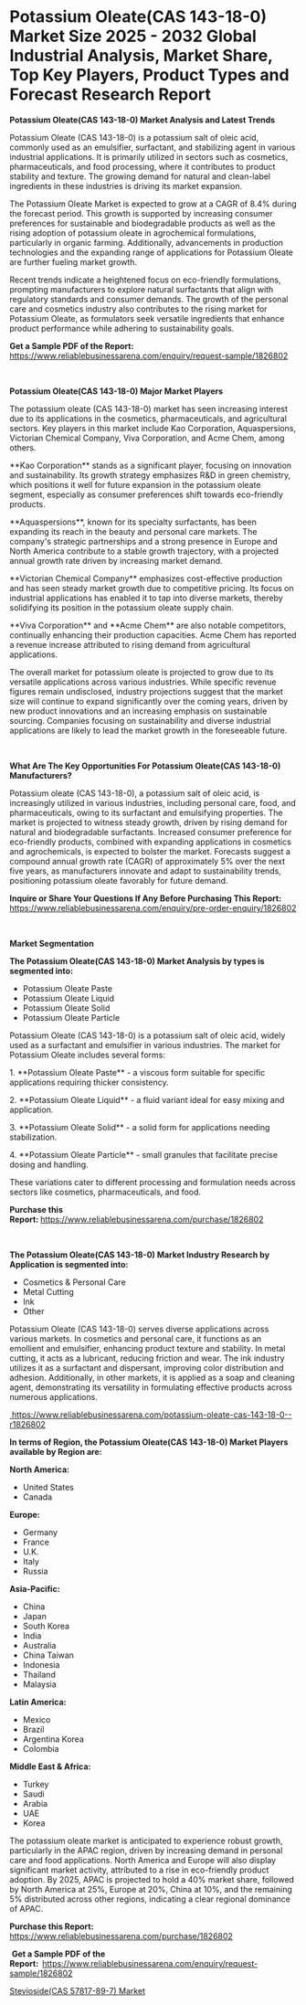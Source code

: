 <p><h1>Potassium Oleate(CAS 143-18-0) Market Size 2025 - 2032 Global Industrial Analysis, Market Share, Top Key Players, Product Types and Forecast Research Report</h1></p><p><strong>Potassium Oleate(CAS 143-18-0) Market Analysis and Latest Trends</strong></p>
<p><p>Potassium Oleate (CAS 143-18-0) is a potassium salt of oleic acid, commonly used as an emulsifier, surfactant, and stabilizing agent in various industrial applications. It is primarily utilized in sectors such as cosmetics, pharmaceuticals, and food processing, where it contributes to product stability and texture. The growing demand for natural and clean-label ingredients in these industries is driving its market expansion.</p><p>The Potassium Oleate Market is expected to grow at a CAGR of 8.4% during the forecast period. This growth is supported by increasing consumer preferences for sustainable and biodegradable products as well as the rising adoption of potassium oleate in agrochemical formulations, particularly in organic farming. Additionally, advancements in production technologies and the expanding range of applications for Potassium Oleate are further fueling market growth. </p><p>Recent trends indicate a heightened focus on eco-friendly formulations, prompting manufacturers to explore natural surfactants that align with regulatory standards and consumer demands. The growth of the personal care and cosmetics industry also contributes to the rising market for Potassium Oleate, as formulators seek versatile ingredients that enhance product performance while adhering to sustainability goals.</p></p>
<p><strong>Get a Sample PDF of the Report:&nbsp;</strong> <a href="https://www.reliablebusinessarena.com/enquiry/request-sample/1826802?utm_campaign=1871&utm_medium=2&utm_source=Github&utm_content=ia&utm_term=03042025&utm_id=potassium-oleatecas-143-18-0">https://www.reliablebusinessarena.com/enquiry/request-sample/1826802</a></p>
<p>&nbsp;</p>
<p><strong>Potassium Oleate(CAS 143-18-0) Major Market Players</strong></p>
<p><p>The potassium oleate (CAS 143-18-0) market has seen increasing interest due to its applications in the cosmetics, pharmaceuticals, and agricultural sectors. Key players in this market include Kao Corporation, Aquaspersions, Victorian Chemical Company, Viva Corporation, and Acme Chem, among others. </p><p>**Kao Corporation** stands as a significant player, focusing on innovation and sustainability. Its growth strategy emphasizes R&D in green chemistry, which positions it well for future expansion in the potassium oleate segment, especially as consumer preferences shift towards eco-friendly products.</p><p>**Aquaspersions**, known for its specialty surfactants, has been expanding its reach in the beauty and personal care markets. The company's strategic partnerships and a strong presence in Europe and North America contribute to a stable growth trajectory, with a projected annual growth rate driven by increasing market demand.</p><p>**Victorian Chemical Company** emphasizes cost-effective production and has seen steady market growth due to competitive pricing. Its focus on industrial applications has enabled it to tap into diverse markets, thereby solidifying its position in the potassium oleate supply chain.</p><p>**Viva Corporation** and **Acme Chem** are also notable competitors, continually enhancing their production capacities. Acme Chem has reported a revenue increase attributed to rising demand from agricultural applications.</p><p>The overall market for potassium oleate is projected to grow due to its versatile applications across various industries. While specific revenue figures remain undisclosed, industry projections suggest that the market size will continue to expand significantly over the coming years, driven by new product innovations and an increasing emphasis on sustainable sourcing. Companies focusing on sustainability and diverse industrial applications are likely to lead the market growth in the foreseeable future.</p></p>
<p>&nbsp;</p>
<p><strong>What Are The Key Opportunities For Potassium Oleate(CAS 143-18-0) Manufacturers?</strong></p>
<p><p>Potassium oleate (CAS 143-18-0), a potassium salt of oleic acid, is increasingly utilized in various industries, including personal care, food, and pharmaceuticals, owing to its surfactant and emulsifying properties. The market is projected to witness steady growth, driven by rising demand for natural and biodegradable surfactants. Increased consumer preference for eco-friendly products, combined with expanding applications in cosmetics and agrochemicals, is expected to bolster the market. Forecasts suggest a compound annual growth rate (CAGR) of approximately 5% over the next five years, as manufacturers innovate and adapt to sustainability trends, positioning potassium oleate favorably for future demand.</p></p>
<p><strong>Inquire or Share Your Questions If Any Before Purchasing This Report:</strong> <a href="https://www.reliablebusinessarena.com/enquiry/pre-order-enquiry/1826802?utm_campaign=1871&utm_medium=2&utm_source=Github&utm_content=ia&utm_term=03042025&utm_id=potassium-oleatecas-143-18-0">https://www.reliablebusinessarena.com/enquiry/pre-order-enquiry/1826802</a></p>
<p>&nbsp;</p>
<p><strong>Market Segmentation</strong></p>
<p><strong>The Potassium Oleate(CAS 143-18-0) Market Analysis by types is segmented into:</strong></p>
<p><ul><li>Potassium Oleate Paste</li><li>Potassium Oleate Liquid</li><li>Potassium Oleate Solid</li><li>Potassium Oleate Particle</li></ul></p>
<p><p>Potassium Oleate (CAS 143-18-0) is a potassium salt of oleic acid, widely used as a surfactant and emulsifier in various industries. The market for Potassium Oleate includes several forms: </p><p>1. **Potassium Oleate Paste** - a viscous form suitable for specific applications requiring thicker consistency.</p><p>2. **Potassium Oleate Liquid** - a fluid variant ideal for easy mixing and application.</p><p>3. **Potassium Oleate Solid** - a solid form for applications needing stabilization.</p><p>4. **Potassium Oleate Particle** - small granules that facilitate precise dosing and handling. </p><p>These variations cater to different processing and formulation needs across sectors like cosmetics, pharmaceuticals, and food.</p></p>
<p><strong>Purchase this Report:&nbsp;</strong><a href="https://www.reliablebusinessarena.com/purchase/1826802?utm_campaign=1871&utm_medium=2&utm_source=Github&utm_content=ia&utm_term=03042025&utm_id=potassium-oleatecas-143-18-0">https://www.reliablebusinessarena.com/purchase/1826802</a></p>
<p>&nbsp;</p>
<p><strong>The Potassium Oleate(CAS 143-18-0) Market Industry Research by Application is segmented into:</strong></p>
<p><ul><li>Cosmetics & Personal Care</li><li>Metal Cutting</li><li>Ink</li><li>Other</li></ul></p>
<p><p>Potassium Oleate (CAS 143-18-0) serves diverse applications across various markets. In cosmetics and personal care, it functions as an emollient and emulsifier, enhancing product texture and stability. In metal cutting, it acts as a lubricant, reducing friction and wear. The ink industry utilizes it as a surfactant and dispersant, improving color distribution and adhesion. Additionally, in other markets, it is applied as a soap and cleaning agent, demonstrating its versatility in formulating effective products across numerous applications.</p></p>
<p><a href="https://www.reliablebusinessarena.com/potassium-oleate-cas-143-18-0--r1826802?utm_campaign=1871&utm_medium=2&utm_source=Github&utm_content=ia&utm_term=03042025&utm_id=potassium-oleatecas-143-18-0">&nbsp;https://www.reliablebusinessarena.com/potassium-oleate-cas-143-18-0--r1826802</a></p>
<p><strong>In terms of Region, the Potassium Oleate(CAS 143-18-0) Market Players available by Region are:</strong></p>
<p>
    <p> <strong> North America: </strong>
        <ul>
            <li>United States</li>
            <li>Canada</li>
        </ul>
        </p> 
    <p> <strong> Europe: </strong>
        <ul>
            <li>Germany</li>
            <li>France</li>
            <li>U.K.</li>
            <li>Italy</li>
            <li>Russia</li>
        </ul>
        </p> 
    <p> <strong> Asia-Pacific: </strong>
        <ul>
            <li>China</li>
            <li>Japan</li>
            <li>South Korea</li>
            <li>India</li>
            <li>Australia</li>
            <li>China Taiwan</li>
            <li>Indonesia</li>
            <li>Thailand</li>
            <li>Malaysia</li>
        </ul>
        </p> 
    <p> <strong> Latin America: </strong>
        <ul>
            <li>Mexico</li>
            <li>Brazil</li>
            <li>Argentina Korea</li>
            <li>Colombia</li>
        </ul>
        </p> 
    <p> <strong> Middle East & Africa: </strong>
        <ul>
            <li>Turkey</li>
            <li>Saudi</li>
            <li>Arabia</li>
            <li>UAE</li>
            <li>Korea</li>
        </ul>
    </p>
    </p>
<p><p>The potassium oleate market is anticipated to experience robust growth, particularly in the APAC region, driven by increasing demand in personal care and food applications. North America and Europe will also display significant market activity, attributed to a rise in eco-friendly product adoption. By 2025, APAC is projected to hold a 40% market share, followed by North America at 25%, Europe at 20%, China at 10%, and the remaining 5% distributed across other regions, indicating a clear regional dominance of APAC.</p></p>
<p><strong>Purchase this Report: </strong><a href="https://www.reliablebusinessarena.com/purchase/1826802?utm_campaign=1871&utm_medium=2&utm_source=Github&utm_content=ia&utm_term=03042025&utm_id=potassium-oleatecas-143-18-0">https://www.reliablebusinessarena.com/purchase/1826802</a></p>
<p>&nbsp;<strong>Get a Sample PDF of the Report:&nbsp;&nbsp;</strong><a href="https://www.reliablebusinessarena.com/enquiry/request-sample/1826802?utm_campaign=1871&utm_medium=2&utm_source=Github&utm_content=ia&utm_term=03042025&utm_id=potassium-oleatecas-143-18-0">https://www.reliablebusinessarena.com/enquiry/request-sample/1826802</a></p>
<p><strong></strong></p>
<p><p><a href="https://github.com/marloy8/Market-Research-Report-List-7/blob/main/steviosidecas-57817-89-7-market.md?utm_campaign=1871&utm_medium=2&utm_source=Github&utm_content=ia&utm_term=03042025&utm_id=potassium-oleatecas-143-18-0">Stevioside(CAS 57817-89-7) Market</a></p></p>